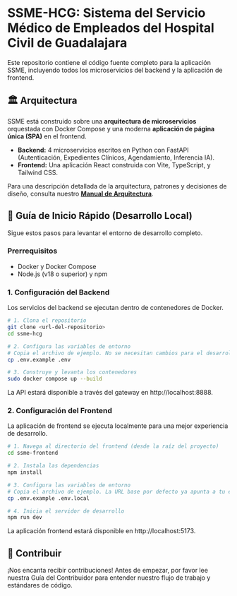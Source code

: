 # SSME-HCG: Sistema del Servicio Médico de Empleados del Hospital Civil de Guadalajara

Este repositorio contiene el código fuente completo para la aplicación SSME, incluyendo todos los microservicios del backend y la aplicación de frontend.

## 🏛️ Arquitectura

SSME está construido sobre una **arquitectura de microservicios** orquestada con Docker Compose y una moderna **aplicación de página única (SPA)** en el frontend.

-   **Backend:** 4 microservicios escritos en Python con FastAPI (Autenticación, Expedientes Clínicos, Agendamiento, Inferencia IA).
-   **Frontend:** Una aplicación React construida con Vite, TypeScript, y Tailwind CSS.

Para una descripción detallada de la arquitectura, patrones y decisiones de diseño, consulta nuestro **[Manual de Arquitectura](./docs/ARCHITECTURE.md)**.

## 🚀 Guía de Inicio Rápido (Desarrollo Local)

Sigue estos pasos para levantar el entorno de desarrollo completo.

### Prerrequisitos

-   Docker y Docker Compose
-   Node.js (v18 o superior) y npm

### 1. Configuración del Backend

Los servicios del backend se ejecutan dentro de contenedores de Docker.

```bash
# 1. Clona el repositorio
git clone <url-del-repositorio>
cd ssme-hcg

# 2. Configura las variables de entorno
# Copia el archivo de ejemplo. No se necesitan cambios para el desarrollo local básico.
cp .env.example .env

# 3. Construye y levanta los contenedores
sudo docker compose up --build
```

La API estará disponible a través del gateway en http://localhost:8888.

### 2. Configuración del Frontend

La aplicación de frontend se ejecuta localmente para una mejor experiencia de desarrollo.

```bash
# 1. Navega al directorio del frontend (desde la raíz del proyecto)
cd ssme-frontend

# 2. Instala las dependencias
npm install

# 3. Configura las variables de entorno
# Copia el archivo de ejemplo. La URL base por defecto ya apunta a tu entorno local.
cp .env.example .env.local

# 4. Inicia el servidor de desarrollo
npm run dev
```

La aplicación frontend estará disponible en http://localhost:5173.

## 🤝 Contribuir

¡Nos encanta recibir contribuciones! Antes de empezar, por favor lee nuestra Guía del Contribuidor para entender nuestro flujo de trabajo y estándares de código.